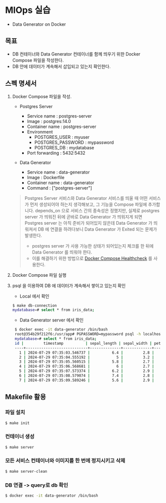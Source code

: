 # MlOps 실습
- Data Generator on Docker

## 목표
- DB 컨테이너와 Data Generator 컨테이너를 함께 띄우기 위한 Docker Compose 파일을 작성한다.
- DB 안에 데이터가 계속해서 삽입되고 있는지 확인한다.


## 스펙 명세서
1. Docker Compose 파일을 작성.
   - Postgres Server
     - Service name : postgres-server 
     - Image : postgres:14.0 
     - Container name : postgres-server 
     - Environment 
       - POSTGRES_USER : myuser
       - POSTGRES_PASSWORD : mypassword
       - POSTGRES_DB : mydatabase
     - Port forwarding : 5432:5432

   - Data Generator
     - Service name : data-generator
     - Image : Dockerfile
     - Container name : data-generator
     - Command : ["postgres-server"]

    > Postgres Server 서비스와 Data Generator 서비스를 띄울 때 어떤 서비스가 먼저 생성되어야 하는지 생각해보고, 그 기능을 Compose 파일에 추가합니다.
    > depends_on 으로 서비스 간의 종속성은 정했지만, 
    > 실제로 postgres server 가 띄워진 뒤에 곧바로 Data Generator 가 띄워지게 되면 Postgres server 는 아직 준비가 되어있지 않은데 Data Generator 가 띄워져서 DB 에 연결을 하려다보니 Data Generator 가 Exited 되는 문제가 발생한다.
    > - postgres server 가 사용 가능한 상태가 되어있는지 체크를 한 뒤에 Data Generator 를 띄워야 한다.
    > - 이를 해결하기 위한 방법으로 [Docker Compose Healthcheck](https://github.com/peter-evans/docker-compose-healthcheck) 를 사용한다.

2. Docker Compose 파일 실행
3. psql 을 이용하여 DB 에 데이터가 계속해서 쌓이고 있는지 확인
   - Local 에서 확인
    ```bash
    $ make db-connection
    mydatabase=# select * from iris_data;
    ```
   - Data Generator server 에서 확인
   ```bash
    $ docker exec -it data-generator /bin/bash
    root@354b29f212f6:/usr/app# PGPASSWORD=mypassword psql -h localhost -p 5432 -U myuser -d mydatabase
    mydatabase=# select * from iris_data;
    id |         timestamp          | sepal_length | sepal_width | petal_length | petal_width | target 
    ----+----------------------------+--------------+-------------+--------------+-------------+--------
      1 | 2024-07-29 07:35:03.546737 |          6.4 |         2.8 |          5.6 |         2.1 |      2
      2 | 2024-07-29 07:35:04.555192 |            5 |         3.2 |          1.2 |         0.2 |      0
      3 | 2024-07-29 07:35:05.560515 |          5.8 |         2.7 |          5.1 |         1.9 |      2
      4 | 2024-07-29 07:35:06.568681 |            6 |         2.7 |          5.1 |         1.6 |      1
      5 | 2024-07-29 07:35:07.573374 |          6.2 |         2.9 |          4.3 |         1.3 |      1
      6 | 2024-07-29 07:35:08.579074 |          7.4 |         2.8 |          6.1 |         1.9 |      2
      7 | 2024-07-29 07:35:09.589246 |          5.6 |         2.9 |          3.6 |         1.3 |      1
    ```

## Makefile 활용

### 파일 설치
```bash
$ make init
```
### 컨테이너 생성
```bash
$ make server
```

### 모든 서비스 컨테이너와 이미지를 한 번에 정지시키고 삭제
```bash
$ make server-clean
```

### DB 연결 -> query로 db 확인
```bash
$ docker exec -it data-generator /bin/bash
```
